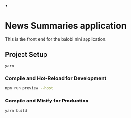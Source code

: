 <!-- @format -->

# .

# News Summaries application

This is the front end for the balobi nini application.

## Project Setup

```sh
yarn
```

### Compile and Hot-Reload for Development

```sh
npm run preview --host 
```

### Compile and Minify for Production

```sh
yarn build
```
